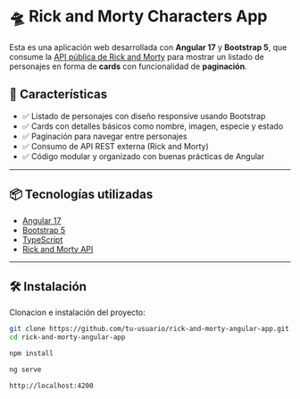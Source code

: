 # 🛸 Rick and Morty Characters App

Esta es una aplicación web desarrollada con **Angular 17** y **Bootstrap 5**, que consume la [API pública de Rick and Morty](https://rickandmortyapi.com/) para mostrar un listado de personajes en forma de **cards** con funcionalidad de **paginación**.

## 🚀 Características

- ✅ Listado de personajes con diseño responsive usando Bootstrap
- ✅ Cards con detalles básicos como nombre, imagen, especie y estado
- ✅ Paginación para navegar entre personajes
- ✅ Consumo de API REST externa (Rick and Morty)
- ✅ Código modular y organizado con buenas prácticas de Angular

---

## 📦 Tecnologías utilizadas

- [Angular 17](https://angular.io/)
- [Bootstrap 5](https://getbootstrap.com/)
- [TypeScript](https://www.typescriptlang.org/)
- [Rick and Morty API](https://rickandmortyapi.com/)

---

## 🛠️ Instalación

Clonacion e instalación del proyecto:

```bash
git clone https://github.com/tu-usuario/rick-and-morty-angular-app.git
cd rick-and-morty-angular-app

npm install

ng serve

http://localhost:4200

